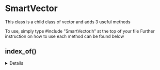 # SmartVector
This class is a child class of vector and adds 3 useful methods

To use, simply type #include "SmartVector.h" at the top of your file
Further instruction on how to use each method can be found below

## index_of()
<details>

Returns the index of a specified object  

Parameter -->  

T obj: Object you want to find  

(Make sure your vector only contains objects of type T)  


```cpp
int main() {
  SmartVector<string> vec;
  vec.push_back("5");
  cout << vec.index_of("5") << "\n"; //prints 0
  return 0;
}
```

</details>
